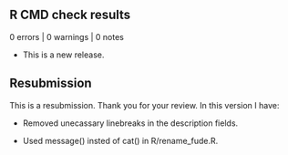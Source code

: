 ## R CMD check results

0 errors | 0 warnings | 0 notes

* This is a new release.

## Resubmission
This is a resubmission. Thank you for your review. In this version I have:

* Removed unecassary linebreaks in the description fields.

* Used message() insted of cat() in R/rename_fude.R.
